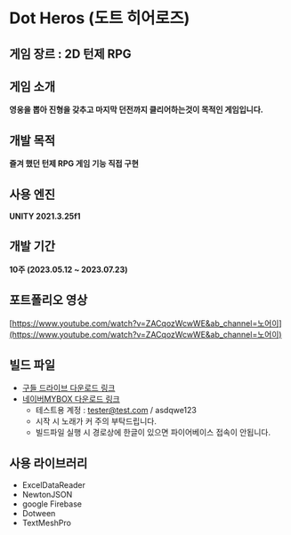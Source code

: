 # Dot Heros (도트 히어로즈)

## 게임 장르 : **2D 턴제 RPG**

## 게임 소개

**영웅을 뽑아 진형을 갖추고 마지막 던전까지 클리어하는것이 목적인 게임입니다.**

## 개발 목적

**즐겨 했던 턴제 RPG 게임 기능 직접 구현**

## 사용 엔진

**UNITY 2021.3.25f1**

## 개발 기간

**10주 (2023.05.12 ~ 2023.07.23)**

## 포트폴리오 영상

[https://www.youtube.com/watch?v=ZACqozWcwWE&ab_channel=노어이](https://www.youtube.com/watch?v=ZACqozWcwWE&ab_channel=노어이)

## 빌드 파일

- [구들 드라이브 다운로드 링크](https://drive.google.com/file/d/1AINMf5aS2t6UDCPbDsIh2ihyqnkEpRmg/view?usp=sharing)
- [네이버MYBOX 다운로드 링크](http://naver.me/FniSex8K)
    - 테스트용 계정 : [tester@test.com](mailto:tester@test.com) / asdqwe123
    - 시작 시 노래가 커 주의 부탁드립니다.
    - 빌드파일 실행 시 경로상에 한글이 있으면 파이어베이스 접속이 안됩니다.

## 사용 라이브러리

- ExcelDataReader
- NewtonJSON
- google Firebase
- Dotween
- TextMeshPro
